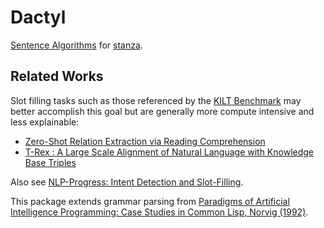 # Dactyl

[Sentence Algorithms](https://nlp.stanford.edu/nlp/javadoc/javanlp/edu/stanford/nlp/simple/SentenceAlgorithms.html) for [stanza](https://github.com/stanfordnlp/stanza).

## Related Works

Slot filling tasks such as those referenced by the [KILT Benchmark](https://ai.meta.com/tools/kilt/) may 
better accomplish this goal but are generally more compute intensive and less
explainable:

* [Zero-Shot Relation Extraction via Reading Comprehension](https://nlp.cs.washington.edu/zeroshot/)
* [T-Rex : A Large Scale Alignment of Natural Language with Knowledge Base Triples](https://hadyelsahar.github.io/t-rex/)

Also see [NLP-Progress: Intent Detection and Slot-Filling](https://nlpprogress.com/english/intent_detection_slot_filling.html).

This package extends grammar parsing from [Paradigms of Artificial 
Intelligence Programming: Case Studies in Common Lisp, Norvig (1992)](https://norvig.github.io/paip-lisp/#/).
